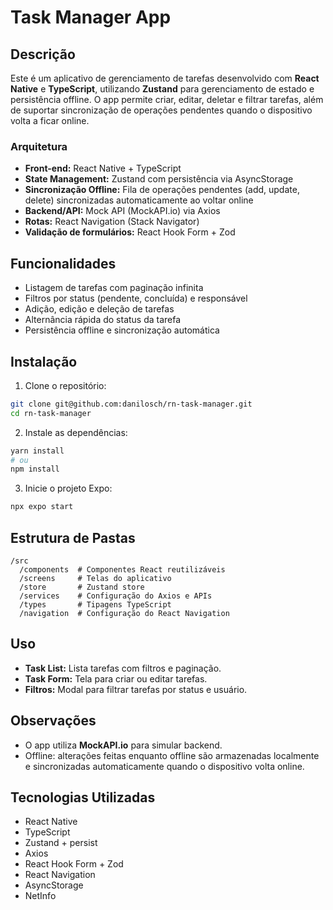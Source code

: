 # Task Manager App

## Descrição

Este é um aplicativo de gerenciamento de tarefas desenvolvido com **React Native** e **TypeScript**, utilizando **Zustand** para gerenciamento de estado e persistência offline. O app permite criar, editar, deletar e filtrar tarefas, além de suportar sincronização de operações pendentes quando o dispositivo volta a ficar online.

### Arquitetura

* **Front-end:** React Native + TypeScript
* **State Management:** Zustand com persistência via AsyncStorage
* **Sincronização Offline:** Fila de operações pendentes (add, update, delete) sincronizadas automaticamente ao voltar online
* **Backend/API:** Mock API (MockAPI.io) via Axios
* **Rotas:** React Navigation (Stack Navigator)
* **Validação de formulários:** React Hook Form + Zod

## Funcionalidades

* Listagem de tarefas com paginação infinita
* Filtros por status (pendente, concluída) e responsável
* Adição, edição e deleção de tarefas
* Alternância rápida do status da tarefa
* Persistência offline e sincronização automática

## Instalação

1. Clone o repositório:

```bash
git clone git@github.com:danilosch/rn-task-manager.git
cd rn-task-manager
```

2. Instale as dependências:

```bash
yarn install
# ou
npm install
```

3. Inicie o projeto Expo:

```bash
npx expo start
```

## Estrutura de Pastas

```
/src
  /components  # Componentes React reutilizáveis
  /screens     # Telas do aplicativo
  /store       # Zustand store
  /services    # Configuração do Axios e APIs
  /types       # Tipagens TypeScript
  /navigation  # Configuração do React Navigation
```

## Uso

* **Task List:** Lista tarefas com filtros e paginação.
* **Task Form:** Tela para criar ou editar tarefas.
* **Filtros:** Modal para filtrar tarefas por status e usuário.

## Observações

* O app utiliza **MockAPI.io** para simular backend.
* Offline: alterações feitas enquanto offline são armazenadas localmente e sincronizadas automaticamente quando o dispositivo volta online.

## Tecnologias Utilizadas

* React Native
* TypeScript
* Zustand + persist
* Axios
* React Hook Form + Zod
* React Navigation
* AsyncStorage
* NetInfo
